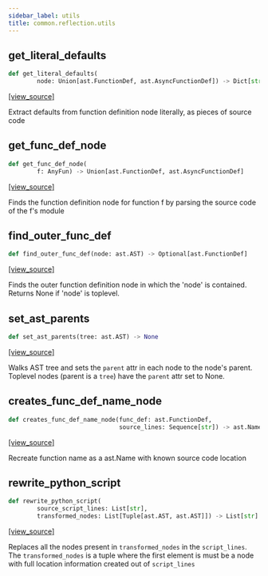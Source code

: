 ```yaml
---
sidebar_label: utils
title: common.reflection.utils
---
```


## get\_literal\_defaults

```python
def get_literal_defaults(
        node: Union[ast.FunctionDef, ast.AsyncFunctionDef]) -> Dict[str, str]
```

[[view_source]](https://github.com/dlt-hub/dlt/blob/9857029af018a582dd24da4070562f58bb7e9fc5/dlt/common/reflection/utils.py#L9)

Extract defaults from function definition node literally, as pieces of source code

## get\_func\_def\_node

```python
def get_func_def_node(
        f: AnyFun) -> Union[ast.FunctionDef, ast.AsyncFunctionDef]
```

[[view_source]](https://github.com/dlt-hub/dlt/blob/9857029af018a582dd24da4070562f58bb7e9fc5/dlt/common/reflection/utils.py#L33)

Finds the function definition node for function f by parsing the source code of the f's module

## find\_outer\_func\_def

```python
def find_outer_func_def(node: ast.AST) -> Optional[ast.FunctionDef]
```

[[view_source]](https://github.com/dlt-hub/dlt/blob/9857029af018a582dd24da4070562f58bb7e9fc5/dlt/common/reflection/utils.py#L49)

Finds the outer function definition node in which the 'node' is contained. Returns None if 'node' is toplevel.

## set\_ast\_parents

```python
def set_ast_parents(tree: ast.AST) -> None
```

[[view_source]](https://github.com/dlt-hub/dlt/blob/9857029af018a582dd24da4070562f58bb7e9fc5/dlt/common/reflection/utils.py#L60)

Walks AST tree and sets the `parent` attr in each node to the node's parent. Toplevel nodes (parent is a `tree`) have the `parent` attr set to None.

## creates\_func\_def\_name\_node

```python
def creates_func_def_name_node(func_def: ast.FunctionDef,
                               source_lines: Sequence[str]) -> ast.Name
```

[[view_source]](https://github.com/dlt-hub/dlt/blob/9857029af018a582dd24da4070562f58bb7e9fc5/dlt/common/reflection/utils.py#L67)

Recreate function name as a ast.Name with known source code location

## rewrite\_python\_script

```python
def rewrite_python_script(
        source_script_lines: List[str],
        transformed_nodes: List[Tuple[ast.AST, ast.AST]]) -> List[str]
```

[[view_source]](https://github.com/dlt-hub/dlt/blob/9857029af018a582dd24da4070562f58bb7e9fc5/dlt/common/reflection/utils.py#L78)

Replaces all the nodes present in `transformed_nodes` in the `script_lines`. The `transformed_nodes` is a tuple where the first element
is must be a node with full location information created out of `script_lines`

